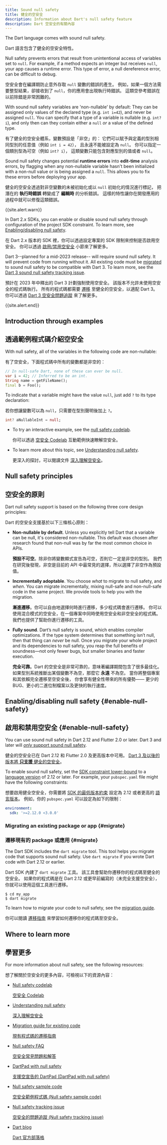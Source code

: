 ```yaml
---
title: Sound null safety
title: 健全的空安全
description: Information about Dart's null safety feature
description: Dart 空安全的有關內容
---
```


The Dart language comes with sound null safety.

Dart 語言包含了健全的空安全特性。

Null safety prevents errors that result from unintentional access
of variables set to `null`.
For example, if a method expects an integer but receives `null`,
your app causes a runtime error. This type of error, a null dereference error,
can be difficult to debug.

空安全會在編譯期防止意外存取 `null` 變數的錯誤的產生。
例如，如果一個方法需要整型結果，卻接收到了 `null`，你的應用會出現執行時錯誤。
這類空參考錯誤在以前除錯是非常困難的。

With sound null safety variables are 'non-nullable' by default:
They can be assigned only values of the declared type
(e.g. `int i=42`), and never be assigned `null`.
You can specify that a type of a variable is nullable
(e.g. `int? i`),
and only then can they contain either a `null` *or*
a value of the defined type.

有了健全的空安全體系，變數預設是「非空」的：
它們可以賦予與定義的型別相同型別的任意值（例如 `int i = 42`），
且永遠不能被設定為 `null`。
你可以指定一個類別型為可空（例如 `int? i`），
這類變數只能包含對應型別的值或者 `null`。

Sound null safety changes potential **runtime errors**
into **edit-time** analysis errors, by flagging when
any non-nullable variable hasn't been initialized with a 
non-null value or is being assigned a `null`.
This allows you to fix these errors before deploying your app.

健全的空安全透過對非空變數的未被初始化或以 `null` 初始化的情況進行標記，
把潛在的 **執行時錯誤** 轉變成了 **編輯時** 的分析錯誤。
這樣的特性讓你在開發應用的過程中就可以修復這類錯誤。

{{site.alert.warn}}

  In Dart 2.x SDKs, you can enable or disable sound null safety 
  through configuration of the project SDK constraint.
  To learn more, see [Enabling/disabling null safety](#enable-null-safety).

  在 Dart 2.x 版本的 SDK 裡，你可以透過設定專案的 SDK 限制來控制是否啟用空安全。
  你可以透過 [啟用/禁用空安全](#enable-null-safety) 小節來了解更多。

  Dart 3--planned for a mid-2023 release--
  will require sound null safety. It will prevent code from running without it.
  All existing code must be [migrated](#migrate) to sound null safety
  to be compatible with Dart 3.
  To learn more, see the [Dart 3 sound null safety tracking issue][].

  預計在 2023 年中釋出的 Dart 3 計劃強制使用空安全。
  該版本不允許未使用空安全的程式碼執行。
  所有的程式碼都需要 [遷移](#migrate) 至健全的空安全，以適配 Dart 3。
  你可以透過 [Dart 3 空安全問題追蹤][Dart 3 sound null safety tracking issue]
  來了解更多。

{{site.alert.end}}

[Dart 3 sound null safety tracking issue]: https://github.com/dart-lang/sdk/issues/49530

## Introduction through examples

## 透過範例程式碼介紹空安全

With null safety,
all of the variables in the following code are non-nullable:

有了空安全，下面程式碼中所有的變數都是非空的：

```dart
// In null-safe Dart, none of these can ever be null.
var i = 42; // Inferred to be an int.
String name = getFileName();
final b = Foo();
```

<a id="creating-variables"></a>
To indicate that a variable might have the value `null`,
just add `?` to its type declaration:

<a id="creating-variables"></a>
若你想讓變數可以為 `null`，只需要在型別聲明後加上 `?`。

```dart
int? aNullableInt = null;
```

- To try an interactive example,
  see the [null safety codelab][Null safety codelab].

  你可以透過 [空安全 Codelab][Null safety codelab] 互動範例快速瞭解空安全。

- To learn more about this topic, see
  [Understanding null safety](/null-safety/understanding-null-safety).

  更深入的探討，可以閱讀文件 [深入理解空安全](/null-safety/understanding-null-safety)。

## Null safety principles

## 空安全的原則

Dart null safety support is based on the following three core design principles:

Dart 的空安全支援基於以下三條核心原則：

* **Non-nullable by default**. Unless you explicitly tell Dart that a variable
   can be null, it's considered non-nullable. This default was chosen
   after research found that non-null was by far the most common choice in APIs.

   **預設不可空**。除非你將變數顯式宣告為可空，否則它一定是非空的型別。
   我們在研究後發現，非空是目前的 API 中最常見的選擇，所以選擇了非空作為預設值。

* **Incrementally adoptable**. You choose _what_ to migrate to null safety, and _when_.
  You can migrate incrementally, mixing null-safe and
  non-null-safe code in the same project. We provide tools to help you
  with the migration.

  **漸進遷移**。你可以自由地選擇何時進行遷移，多少程式碼會進行遷移。
  你可以使用混合模式的空安全，在一個專案中同時使用空安全和非空安全的程式碼。
  我們也提供了幫助你進行遷移的工具。

* **Fully sound**. Dart’s null safety is sound, which enables compiler optimizations.
  If the type system determines that something isn’t null, then that thing can _never_ be
  null. Once you migrate your whole project
  and its dependencies to null safety, 
  you reap the full benefits of soundness—not only 
  fewer bugs, but smaller binaries and faster execution.

  **完全可靠**。Dart 的空安全是非常可靠的，意味著編譯期間包含了很多最佳化。
  如果型別系統推斷出某個變數不為空，那麼它 **永遠** 不為空。
  當你將整個專案和其依賴完全遷移至空安全後，
  你會享有健全性帶來的所有優勢&mdash;&mdash;
  更少的 BUG、更小的二進位制檔案以及更快的執行速度。

## Enabling/disabling null safety {#enable-null-safety}

## 啟用和禁用空安全 {#enable-null-safety}

You can use sound null safety in Dart 2.12 and Flutter 2.0 or later.
Dart 3 and later will [_only_ support sound null safety][Dart 3 sound null safety tracking issue].

健全的空安全已在 Dart 2.12 和 Flutter 2.0 及更高版本中可用。
[Dart 3 及以後的版本將 **只支援** 健全的空安全][Dart 3 sound null safety tracking issue]。

<a id="constraints"></a>
To enable sound null safety, set the
[SDK constraint lower-bound](/tools/pub/pubspec#sdk-constraints)
to a [language version][] of 2.12 or later.
For example, your `pubspec.yaml` file might have the following constraints:

<a id="constraints"></a>
想要啟用健全空安全，你需要將 [SDK 的最低版本約束](/tools/pub/pubspec#sdk-constraints)
設定為 2.12 或者更高的 [語言版本][language version]。
例如，你的 `pubspec.yaml` 可以設定為如下的限制：

```yaml
environment:
  sdk: '>=2.12.0 <3.0.0'
```

[language version]: /guides/language/evolution#language-versioning

### Migrating an existing package or app {#migrate}

### 遷移現有的 package 或應用 {#migrate}

The Dart SDK includes the `dart migrate` tool.
This tool helps you migrate code that supports sound null safety. 
Use `dart migrate` if you wrote Dart code with Dart 2.12 or earlier.

Dart SDK 內建了 `dart migrate` 工具。
該工具會幫助你遷移你的程式碼至健全的空安全。
如果你的程式碼是在 Dart 2.12 或更早前編寫的（未完全支援空安全），
你就可以使用這個工具進行遷移。

```terminal
$ cd my_app
$ dart migrate
```

To learn how to migrate your code to null safety,
see the [migration guide][].

你可以閱讀 [遷移指南][migration guide] 來學習如何遷移你的程式碼至空安全。


## Where to learn more

## 學習更多

For more information about null safety, see the following resources:

想了解關於空安全的更多內容，可檢視以下的資源內容：

* [Null safety codelab][]

  [空安全 Codelab][Null safety codelab]

* [Understanding null safety][]

  [深入理解空安全][Understanding null safety]

* [Migration guide for existing code][migration guide]

  [現有程式碼的遷移指南][migration guide]

* [Null safety FAQ][]

  [空安全常見問題和解答][Null safety FAQ]
  
* [DartPad with null safety]({{site.dartpad}})

  [支援空宣告的 DartPad (DartPad with null safety)]({{site.dartpad}})

* [Null safety sample code][calculate_lix]

  [空安全範例程式碼 (Null safety sample code)][calculate_lix]

* [Null safety tracking issue][110]

  [空安全的問題追蹤 (Null safety tracking issue)][110]

* [Dart blog][]

  [Dart 官方部落格][Dart blog]

[110]: https://github.com/dart-lang/language/issues/110
[calculate_lix]: https://github.com/dart-lang/samples/tree/master/null_safety/calculate_lix
[`dart create`]: /tools/dart-create
[Dart blog]: https://medium.com/dartlang
[migration guide]: /null-safety/migration-guide
[Null safety FAQ]: /null-safety/faq
[Null safety codelab]: /codelabs/null-safety
[Understanding null safety]: /null-safety/understanding-null-safety


